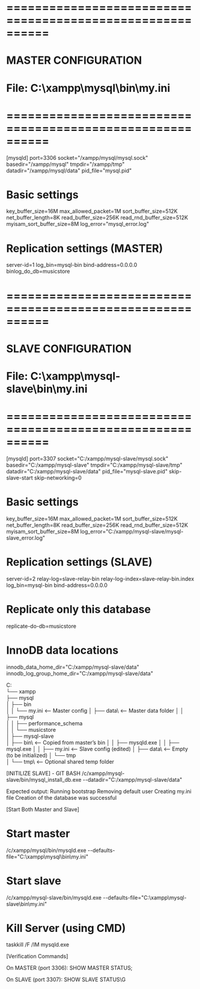 # ==========================================================
# MASTER CONFIGURATION
# File: C:\xampp\mysql\bin\my.ini
# ==========================================================
[mysqld]
port=3306
socket="/xampp/mysql/mysql.sock"
basedir="/xampp/mysql"
tmpdir="/xampp/tmp"
datadir="/xampp/mysql/data"
pid_file="mysql.pid"

# Basic settings
key_buffer_size=16M
max_allowed_packet=1M
sort_buffer_size=512K
net_buffer_length=8K
read_buffer_size=256K
read_rnd_buffer_size=512K
myisam_sort_buffer_size=8M
log_error="mysql_error.log"

# Replication settings (MASTER)
server-id=1
log_bin=mysql-bin
bind-address=0.0.0.0
binlog_do_db=musicstore

# ==========================================================
# SLAVE CONFIGURATION
# File: C:\xampp\mysql-slave\bin\my.ini
# ==========================================================
[mysqld]
port=3307
socket="C:/xampp/mysql-slave/mysql.sock"
basedir="C:/xampp/mysql-slave"
tmpdir="C:/xampp/mysql-slave/tmp"
datadir="C:/xampp/mysql-slave/data"
pid_file="mysql-slave.pid"
skip-slave-start
skip-networking=0

# Basic settings
key_buffer_size=16M
max_allowed_packet=1M
sort_buffer_size=512K
net_buffer_length=8K
read_buffer_size=256K
read_rnd_buffer_size=512K
myisam_sort_buffer_size=8M
log_error="C:/xampp/mysql-slave/mysql-slave_error.log"

# Replication settings (SLAVE)
server-id=2
relay-log=slave-relay-bin
relay-log-index=slave-relay-bin.index
log_bin=mysql-bin
bind-address=0.0.0.0

# Replicate only this database
replicate-do-db=musicstore

# InnoDB data locations
innodb_data_home_dir="C:/xampp/mysql-slave/data"
innodb_log_group_home_dir="C:/xampp/mysql-slave/data"

C:\
 └── xampp\
      ├── mysql\
      │    ├── bin\
      │    │    └── my.ini                 <-- Master config
      │    ├── data\                       <-- Master data folder
      │    │    ├── mysql\
      │    │    ├── performance_schema\
      │    │    └── musicstore\
      │
      ├── mysql-slave\
      │    ├── bin\                        <-- Copied from master’s bin
      │    │    ├── mysqld.exe
      │    │    ├── mysql.exe
      │    │    ├── my.ini                 <-- Slave config (edited)
      │    ├── data\                       <-- Empty (to be initialized)
      │    └── tmp\
      │
      └── tmp\                             <-- Optional shared temp folder



[INITILIZE SLAVE] - GIT BASH
/c/xampp/mysql-slave/bin/mysql_install_db.exe --datadir="C:/xampp/mysql-slave/data"


Expected output:
Running bootstrap
Removing default user
Creating my.ini file
Creation of the database was successful


[Start Both Master and Slave]
# Start master
/c/xampp/mysql/bin/mysqld.exe --defaults-file="C:\xampp\mysql\bin\my.ini"


# Start slave
/c/xampp/mysql-slave/bin/mysqld.exe --defaults-file="C:\xampp\mysql-slave\bin\my.ini"


# Kill Server (using CMD)
taskkill /F /IM mysqld.exe

[Verification Commands]

On MASTER (port 3306):
SHOW MASTER STATUS;


On SLAVE (port 3307):
SHOW SLAVE STATUS\G


